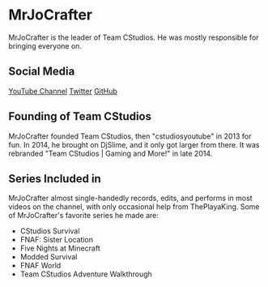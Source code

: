 # MrJoCrafter

MrJoCrafter is the leader of Team CStudios. He was mostly responsible for bringing everyone on.

## Social Media

[YouTube Channel](https://www.youtube.com/channel/UCGTwZjiipUGubeu-YN6qpZw) [Twitter](http://twitter.com/MrJoCrafter) [GitHub](http://github.com/MrJoCrafter)

## Founding of Team CStudios

MrJoCrafter founded Team CStudios, then "cstudiosyoutube" in 2013 for fun. In 2014, he brought on DjSlime, and it only got larger from there. It was rebranded "Team CStudios | Gaming and More!" in late 2014.

## Series Included in

MrJoCrafter almost single-handedly records, edits, and performs in most videos on the channel, with only occasional help from ThePlayaKing. Some of MrJoCrafter's favorite series he made are:

- CStudios Survival
- FNAF: Sister Location
- Five Nights at Minecraft
- Modded Survival
- FNAF World
- Team CStudios Adventure Walkthrough
